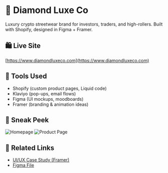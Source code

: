 # 💎 Diamond Luxe Co
Luxury crypto streetwear brand for investors, traders, and high-rollers. Built with Shopify, designed in Figma + Framer.

## 🛍️ Live Site
[https://www.diamondluxeco.com](https://www.diamondluxeco.com)

## 🔧 Tools Used
- Shopify (custom product pages, Liquid code)
- Klaviyo (pop-ups, email flows)
- Figma (UI mockups, moodboards)
- Framer (branding & animation ideas)

## 📸 Sneak Peek
![Homepage](./assets/diamond-luxe-home-page.png)
![Product Page](./assets/dlc-product.png)

## 🔗 Related Links
- [UI/UX Case Study (Framer)](https://chrispuncekar.com)
- [Figma File](https://figma.com/whatever)
